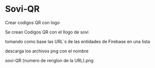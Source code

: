 # Sovi-QR
Crear codigos QR con logo

Se crean Codigos QR con el llogo de sovi

tomando como base las URL´s de las entidades de Firebase en una lista

descarga los archivos png con el nombre

sovi-QR (numero de renglon de la URL).png
